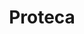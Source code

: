---
layout: proyectos
title: Proteca
nameurl: proteca
description: El Programa de Tecnologías para el Cambio tiene como objetivo generar espacios de participación que contribuyan a la ampliación de oportunidades de jóvenes pertenecientes a comunidades rurales, mediante actividades de capacitación y formación, para fomentar el desarrollo sostenible de las mismas. ProTeCa se nutre de las comunidades, de sus realidades e identidades propias, y busca ser una puerta de acceso a los jóvenes para incorporarlos completamente en la generación de tecnologías desde una visión muy amplia. En un principio, no muy lejano a hoy, la noción directa a tecnología era la digital, que se determinaba simplemente en función del acceso a computadoras o a internet. Actualmente, ese paradigma fue transformándose, y aquella brecha digital debe entenderse como parte de un proceso natural y circunstancial de inclusión social, técnica y comunicacional, y la juventud debe enfrentarse al desafío milenario; incorporarse a un nuevo orden social e internacional que no conoce fronteras ni distancias. En ProTeCa reconocemos que la accesibilidad no es suficiente en las zonas rurales, y partimos de ésta brecha -como problemática social- donde las TECNOLOGÍAS se convierten en puentes de acción hacia nuevas oportunidades, puentes que acercan y conectan, puentes que fomentan ciudadanos emprendedores, comprometidos con su entorno, su tierra, con la comunidad.
photospastevents: 
sedes:
  - cordoba
objectives: 
target: 
linkinscription: 
faq:
- pregunta: "¿?"
  respuesta: " "
---